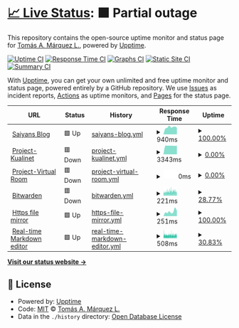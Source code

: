 # [📈 Live Status](https://upptime.saiyans.com.ve): <!--live status--> **🟧 Partial outage**

This repository contains the open-source uptime monitor and status page for [Tomás A. Márquez L.](saiyans.com.ve), powered by [Upptime](https://github.com/upptime/upptime).

[![Uptime CI](https://github.com/tomasmetal23/upptime/workflows/Uptime%20CI/badge.svg)](https://github.com/tomasmetal23/upptime/actions?query=workflow%3A%22Uptime+CI%22)
[![Response Time CI](https://github.com/tomasmetal23/upptime/workflows/Response%20Time%20CI/badge.svg)](https://github.com/tomasmetal23/upptime/actions?query=workflow%3A%22Response+Time+CI%22)
[![Graphs CI](https://github.com/tomasmetal23/upptime/workflows/Graphs%20CI/badge.svg)](https://github.com/tomasmetal23/upptime/actions?query=workflow%3A%22Graphs+CI%22)
[![Static Site CI](https://github.com/tomasmetal23/upptime/workflows/Static%20Site%20CI/badge.svg)](https://github.com/tomasmetal23/upptime/actions?query=workflow%3A%22Static+Site+CI%22)
[![Summary CI](https://github.com/tomasmetal23/upptime/workflows/Summary%20CI/badge.svg)](https://github.com/tomasmetal23/upptime/actions?query=workflow%3A%22Summary+CI%22)

With [Upptime](https://upptime.js.org), you can get your own unlimited and free uptime monitor and status page, powered entirely by a GitHub repository. We use [Issues](https://github.com/tomasmetal23/upptime/issues) as incident reports, [Actions](https://github.com/tomasmetal23/upptime/actions) as uptime monitors, and [Pages](https://upptime.saiyans.com.ve) for the status page.

<!--start: status pages-->
<!-- This summary is generated by Upptime (https://github.com/upptime/upptime) -->
<!-- Do not edit this manually, your changes will be overwritten -->
<!-- prettier-ignore -->
| URL | Status | History | Response Time | Uptime |
| --- | ------ | ------- | ------------- | ------ |
| <img alt="" src="https://icons.duckduckgo.com/ip3/blog.saiyans.com.ve.ico" height="13"> [Saiyans Blog](https://blog.saiyans.com.ve) | 🟩 Up | [saiyans-blog.yml](https://github.com/tomasmetal23/upptime/commits/HEAD/history/saiyans-blog.yml) | <details><summary><img alt="Response time graph" src="./graphs/saiyans-blog/response-time-week.png" height="20"> 940ms</summary><br><a href="https://upptime.saiyans.com.ve/history/saiyans-blog"><img alt="Response time 1840" src="https://img.shields.io/endpoint?url=https%3A%2F%2Fraw.githubusercontent.com%2Ftomasmetal23%2Fupptime%2FHEAD%2Fapi%2Fsaiyans-blog%2Fresponse-time.json"></a><br><a href="https://upptime.saiyans.com.ve/history/saiyans-blog"><img alt="24-hour response time 893" src="https://img.shields.io/endpoint?url=https%3A%2F%2Fraw.githubusercontent.com%2Ftomasmetal23%2Fupptime%2FHEAD%2Fapi%2Fsaiyans-blog%2Fresponse-time-day.json"></a><br><a href="https://upptime.saiyans.com.ve/history/saiyans-blog"><img alt="7-day response time 940" src="https://img.shields.io/endpoint?url=https%3A%2F%2Fraw.githubusercontent.com%2Ftomasmetal23%2Fupptime%2FHEAD%2Fapi%2Fsaiyans-blog%2Fresponse-time-week.json"></a><br><a href="https://upptime.saiyans.com.ve/history/saiyans-blog"><img alt="30-day response time 907" src="https://img.shields.io/endpoint?url=https%3A%2F%2Fraw.githubusercontent.com%2Ftomasmetal23%2Fupptime%2FHEAD%2Fapi%2Fsaiyans-blog%2Fresponse-time-month.json"></a><br><a href="https://upptime.saiyans.com.ve/history/saiyans-blog"><img alt="1-year response time 598" src="https://img.shields.io/endpoint?url=https%3A%2F%2Fraw.githubusercontent.com%2Ftomasmetal23%2Fupptime%2FHEAD%2Fapi%2Fsaiyans-blog%2Fresponse-time-year.json"></a></details> | <details><summary><a href="https://upptime.saiyans.com.ve/history/saiyans-blog">100.00%</a></summary><a href="https://upptime.saiyans.com.ve/history/saiyans-blog"><img alt="All-time uptime 69.31%" src="https://img.shields.io/endpoint?url=https%3A%2F%2Fraw.githubusercontent.com%2Ftomasmetal23%2Fupptime%2FHEAD%2Fapi%2Fsaiyans-blog%2Fuptime.json"></a><br><a href="https://upptime.saiyans.com.ve/history/saiyans-blog"><img alt="24-hour uptime 100.00%" src="https://img.shields.io/endpoint?url=https%3A%2F%2Fraw.githubusercontent.com%2Ftomasmetal23%2Fupptime%2FHEAD%2Fapi%2Fsaiyans-blog%2Fuptime-day.json"></a><br><a href="https://upptime.saiyans.com.ve/history/saiyans-blog"><img alt="7-day uptime 100.00%" src="https://img.shields.io/endpoint?url=https%3A%2F%2Fraw.githubusercontent.com%2Ftomasmetal23%2Fupptime%2FHEAD%2Fapi%2Fsaiyans-blog%2Fuptime-week.json"></a><br><a href="https://upptime.saiyans.com.ve/history/saiyans-blog"><img alt="30-day uptime 100.00%" src="https://img.shields.io/endpoint?url=https%3A%2F%2Fraw.githubusercontent.com%2Ftomasmetal23%2Fupptime%2FHEAD%2Fapi%2Fsaiyans-blog%2Fuptime-month.json"></a><br><a href="https://upptime.saiyans.com.ve/history/saiyans-blog"><img alt="1-year uptime 45.03%" src="https://img.shields.io/endpoint?url=https%3A%2F%2Fraw.githubusercontent.com%2Ftomasmetal23%2Fupptime%2FHEAD%2Fapi%2Fsaiyans-blog%2Fuptime-year.json"></a></details>
| <img alt="" src="https://icons.duckduckgo.com/ip3/api1.kualinet.com.ico" height="13"> [Project-Kualinet](https://api1.kualinet.com) | 🟥 Down | [project-kualinet.yml](https://github.com/tomasmetal23/upptime/commits/HEAD/history/project-kualinet.yml) | <details><summary><img alt="Response time graph" src="./graphs/project-kualinet/response-time-week.png" height="20"> 3343ms</summary><br><a href="https://upptime.saiyans.com.ve/history/project-kualinet"><img alt="Response time 325" src="https://img.shields.io/endpoint?url=https%3A%2F%2Fraw.githubusercontent.com%2Ftomasmetal23%2Fupptime%2FHEAD%2Fapi%2Fproject-kualinet%2Fresponse-time.json"></a><br><a href="https://upptime.saiyans.com.ve/history/project-kualinet"><img alt="24-hour response time 3362" src="https://img.shields.io/endpoint?url=https%3A%2F%2Fraw.githubusercontent.com%2Ftomasmetal23%2Fupptime%2FHEAD%2Fapi%2Fproject-kualinet%2Fresponse-time-day.json"></a><br><a href="https://upptime.saiyans.com.ve/history/project-kualinet"><img alt="7-day response time 3343" src="https://img.shields.io/endpoint?url=https%3A%2F%2Fraw.githubusercontent.com%2Ftomasmetal23%2Fupptime%2FHEAD%2Fapi%2Fproject-kualinet%2Fresponse-time-week.json"></a><br><a href="https://upptime.saiyans.com.ve/history/project-kualinet"><img alt="30-day response time 1432" src="https://img.shields.io/endpoint?url=https%3A%2F%2Fraw.githubusercontent.com%2Ftomasmetal23%2Fupptime%2FHEAD%2Fapi%2Fproject-kualinet%2Fresponse-time-month.json"></a><br><a href="https://upptime.saiyans.com.ve/history/project-kualinet"><img alt="1-year response time 361" src="https://img.shields.io/endpoint?url=https%3A%2F%2Fraw.githubusercontent.com%2Ftomasmetal23%2Fupptime%2FHEAD%2Fapi%2Fproject-kualinet%2Fresponse-time-year.json"></a></details> | <details><summary><a href="https://upptime.saiyans.com.ve/history/project-kualinet">0.00%</a></summary><a href="https://upptime.saiyans.com.ve/history/project-kualinet"><img alt="All-time uptime 95.98%" src="https://img.shields.io/endpoint?url=https%3A%2F%2Fraw.githubusercontent.com%2Ftomasmetal23%2Fupptime%2FHEAD%2Fapi%2Fproject-kualinet%2Fuptime.json"></a><br><a href="https://upptime.saiyans.com.ve/history/project-kualinet"><img alt="24-hour uptime 0.00%" src="https://img.shields.io/endpoint?url=https%3A%2F%2Fraw.githubusercontent.com%2Ftomasmetal23%2Fupptime%2FHEAD%2Fapi%2Fproject-kualinet%2Fuptime-day.json"></a><br><a href="https://upptime.saiyans.com.ve/history/project-kualinet"><img alt="7-day uptime 0.00%" src="https://img.shields.io/endpoint?url=https%3A%2F%2Fraw.githubusercontent.com%2Ftomasmetal23%2Fupptime%2FHEAD%2Fapi%2Fproject-kualinet%2Fuptime-week.json"></a><br><a href="https://upptime.saiyans.com.ve/history/project-kualinet"><img alt="30-day uptime 67.82%" src="https://img.shields.io/endpoint?url=https%3A%2F%2Fraw.githubusercontent.com%2Ftomasmetal23%2Fupptime%2FHEAD%2Fapi%2Fproject-kualinet%2Fuptime-month.json"></a><br><a href="https://upptime.saiyans.com.ve/history/project-kualinet"><img alt="1-year uptime 96.36%" src="https://img.shields.io/endpoint?url=https%3A%2F%2Fraw.githubusercontent.com%2Ftomasmetal23%2Fupptime%2FHEAD%2Fapi%2Fproject-kualinet%2Fuptime-year.json"></a></details>
| <img alt="" src="https://icons.duckduckgo.com/ip3/virtualroom.abc-ehr.com.ico" height="13"> [Project-Virtual Room](https://virtualroom.abc-ehr.com) | 🟥 Down | [project-virtual-room.yml](https://github.com/tomasmetal23/upptime/commits/HEAD/history/project-virtual-room.yml) | <details><summary><img alt="Response time graph" src="./graphs/project-virtual-room/response-time-week.png" height="20"> 0ms</summary><br><a href="https://upptime.saiyans.com.ve/history/project-virtual-room"><img alt="Response time 409" src="https://img.shields.io/endpoint?url=https%3A%2F%2Fraw.githubusercontent.com%2Ftomasmetal23%2Fupptime%2FHEAD%2Fapi%2Fproject-virtual-room%2Fresponse-time.json"></a><br><a href="https://upptime.saiyans.com.ve/history/project-virtual-room"><img alt="24-hour response time 0" src="https://img.shields.io/endpoint?url=https%3A%2F%2Fraw.githubusercontent.com%2Ftomasmetal23%2Fupptime%2FHEAD%2Fapi%2Fproject-virtual-room%2Fresponse-time-day.json"></a><br><a href="https://upptime.saiyans.com.ve/history/project-virtual-room"><img alt="7-day response time 0" src="https://img.shields.io/endpoint?url=https%3A%2F%2Fraw.githubusercontent.com%2Ftomasmetal23%2Fupptime%2FHEAD%2Fapi%2Fproject-virtual-room%2Fresponse-time-week.json"></a><br><a href="https://upptime.saiyans.com.ve/history/project-virtual-room"><img alt="30-day response time 0" src="https://img.shields.io/endpoint?url=https%3A%2F%2Fraw.githubusercontent.com%2Ftomasmetal23%2Fupptime%2FHEAD%2Fapi%2Fproject-virtual-room%2Fresponse-time-month.json"></a><br><a href="https://upptime.saiyans.com.ve/history/project-virtual-room"><img alt="1-year response time 413" src="https://img.shields.io/endpoint?url=https%3A%2F%2Fraw.githubusercontent.com%2Ftomasmetal23%2Fupptime%2FHEAD%2Fapi%2Fproject-virtual-room%2Fresponse-time-year.json"></a></details> | <details><summary><a href="https://upptime.saiyans.com.ve/history/project-virtual-room">0.00%</a></summary><a href="https://upptime.saiyans.com.ve/history/project-virtual-room"><img alt="All-time uptime 84.72%" src="https://img.shields.io/endpoint?url=https%3A%2F%2Fraw.githubusercontent.com%2Ftomasmetal23%2Fupptime%2FHEAD%2Fapi%2Fproject-virtual-room%2Fuptime.json"></a><br><a href="https://upptime.saiyans.com.ve/history/project-virtual-room"><img alt="24-hour uptime 0.00%" src="https://img.shields.io/endpoint?url=https%3A%2F%2Fraw.githubusercontent.com%2Ftomasmetal23%2Fupptime%2FHEAD%2Fapi%2Fproject-virtual-room%2Fuptime-day.json"></a><br><a href="https://upptime.saiyans.com.ve/history/project-virtual-room"><img alt="7-day uptime 0.00%" src="https://img.shields.io/endpoint?url=https%3A%2F%2Fraw.githubusercontent.com%2Ftomasmetal23%2Fupptime%2FHEAD%2Fapi%2Fproject-virtual-room%2Fuptime-week.json"></a><br><a href="https://upptime.saiyans.com.ve/history/project-virtual-room"><img alt="30-day uptime 7.96%" src="https://img.shields.io/endpoint?url=https%3A%2F%2Fraw.githubusercontent.com%2Ftomasmetal23%2Fupptime%2FHEAD%2Fapi%2Fproject-virtual-room%2Fuptime-month.json"></a><br><a href="https://upptime.saiyans.com.ve/history/project-virtual-room"><img alt="1-year uptime 55.18%" src="https://img.shields.io/endpoint?url=https%3A%2F%2Fraw.githubusercontent.com%2Ftomasmetal23%2Fupptime%2FHEAD%2Fapi%2Fproject-virtual-room%2Fuptime-year.json"></a></details>
| <img alt="" src="https://icons.duckduckgo.com/ip3/bitwarden.saiyans.com.ve.ico" height="13"> [Bitwarden](https://bitwarden.saiyans.com.ve) | 🟥 Down | [bitwarden.yml](https://github.com/tomasmetal23/upptime/commits/HEAD/history/bitwarden.yml) | <details><summary><img alt="Response time graph" src="./graphs/bitwarden/response-time-week.png" height="20"> 221ms</summary><br><a href="https://upptime.saiyans.com.ve/history/bitwarden"><img alt="Response time 682" src="https://img.shields.io/endpoint?url=https%3A%2F%2Fraw.githubusercontent.com%2Ftomasmetal23%2Fupptime%2FHEAD%2Fapi%2Fbitwarden%2Fresponse-time.json"></a><br><a href="https://upptime.saiyans.com.ve/history/bitwarden"><img alt="24-hour response time 238" src="https://img.shields.io/endpoint?url=https%3A%2F%2Fraw.githubusercontent.com%2Ftomasmetal23%2Fupptime%2FHEAD%2Fapi%2Fbitwarden%2Fresponse-time-day.json"></a><br><a href="https://upptime.saiyans.com.ve/history/bitwarden"><img alt="7-day response time 221" src="https://img.shields.io/endpoint?url=https%3A%2F%2Fraw.githubusercontent.com%2Ftomasmetal23%2Fupptime%2FHEAD%2Fapi%2Fbitwarden%2Fresponse-time-week.json"></a><br><a href="https://upptime.saiyans.com.ve/history/bitwarden"><img alt="30-day response time 218" src="https://img.shields.io/endpoint?url=https%3A%2F%2Fraw.githubusercontent.com%2Ftomasmetal23%2Fupptime%2FHEAD%2Fapi%2Fbitwarden%2Fresponse-time-month.json"></a><br><a href="https://upptime.saiyans.com.ve/history/bitwarden"><img alt="1-year response time 205" src="https://img.shields.io/endpoint?url=https%3A%2F%2Fraw.githubusercontent.com%2Ftomasmetal23%2Fupptime%2FHEAD%2Fapi%2Fbitwarden%2Fresponse-time-year.json"></a></details> | <details><summary><a href="https://upptime.saiyans.com.ve/history/bitwarden">28.77%</a></summary><a href="https://upptime.saiyans.com.ve/history/bitwarden"><img alt="All-time uptime 99.31%" src="https://img.shields.io/endpoint?url=https%3A%2F%2Fraw.githubusercontent.com%2Ftomasmetal23%2Fupptime%2FHEAD%2Fapi%2Fbitwarden%2Fuptime.json"></a><br><a href="https://upptime.saiyans.com.ve/history/bitwarden"><img alt="24-hour uptime 71.81%" src="https://img.shields.io/endpoint?url=https%3A%2F%2Fraw.githubusercontent.com%2Ftomasmetal23%2Fupptime%2FHEAD%2Fapi%2Fbitwarden%2Fuptime-day.json"></a><br><a href="https://upptime.saiyans.com.ve/history/bitwarden"><img alt="7-day uptime 28.77%" src="https://img.shields.io/endpoint?url=https%3A%2F%2Fraw.githubusercontent.com%2Ftomasmetal23%2Fupptime%2FHEAD%2Fapi%2Fbitwarden%2Fuptime-week.json"></a><br><a href="https://upptime.saiyans.com.ve/history/bitwarden"><img alt="30-day uptime 75.43%" src="https://img.shields.io/endpoint?url=https%3A%2F%2Fraw.githubusercontent.com%2Ftomasmetal23%2Fupptime%2FHEAD%2Fapi%2Fbitwarden%2Fuptime-month.json"></a><br><a href="https://upptime.saiyans.com.ve/history/bitwarden"><img alt="1-year uptime 97.95%" src="https://img.shields.io/endpoint?url=https%3A%2F%2Fraw.githubusercontent.com%2Ftomasmetal23%2Fupptime%2FHEAD%2Fapi%2Fbitwarden%2Fuptime-year.json"></a></details>
| <img alt="" src="https://icons.duckduckgo.com/ip3/mirror.saiyans.com.ve.ico" height="13"> [Https file mirror](https://mirror.saiyans.com.ve) | 🟩 Up | [https-file-mirror.yml](https://github.com/tomasmetal23/upptime/commits/HEAD/history/https-file-mirror.yml) | <details><summary><img alt="Response time graph" src="./graphs/https-file-mirror/response-time-week.png" height="20"> 251ms</summary><br><a href="https://upptime.saiyans.com.ve/history/https-file-mirror"><img alt="Response time 715" src="https://img.shields.io/endpoint?url=https%3A%2F%2Fraw.githubusercontent.com%2Ftomasmetal23%2Fupptime%2FHEAD%2Fapi%2Fhttps-file-mirror%2Fresponse-time.json"></a><br><a href="https://upptime.saiyans.com.ve/history/https-file-mirror"><img alt="24-hour response time 296" src="https://img.shields.io/endpoint?url=https%3A%2F%2Fraw.githubusercontent.com%2Ftomasmetal23%2Fupptime%2FHEAD%2Fapi%2Fhttps-file-mirror%2Fresponse-time-day.json"></a><br><a href="https://upptime.saiyans.com.ve/history/https-file-mirror"><img alt="7-day response time 251" src="https://img.shields.io/endpoint?url=https%3A%2F%2Fraw.githubusercontent.com%2Ftomasmetal23%2Fupptime%2FHEAD%2Fapi%2Fhttps-file-mirror%2Fresponse-time-week.json"></a><br><a href="https://upptime.saiyans.com.ve/history/https-file-mirror"><img alt="30-day response time 257" src="https://img.shields.io/endpoint?url=https%3A%2F%2Fraw.githubusercontent.com%2Ftomasmetal23%2Fupptime%2FHEAD%2Fapi%2Fhttps-file-mirror%2Fresponse-time-month.json"></a><br><a href="https://upptime.saiyans.com.ve/history/https-file-mirror"><img alt="1-year response time 215" src="https://img.shields.io/endpoint?url=https%3A%2F%2Fraw.githubusercontent.com%2Ftomasmetal23%2Fupptime%2FHEAD%2Fapi%2Fhttps-file-mirror%2Fresponse-time-year.json"></a></details> | <details><summary><a href="https://upptime.saiyans.com.ve/history/https-file-mirror">100.00%</a></summary><a href="https://upptime.saiyans.com.ve/history/https-file-mirror"><img alt="All-time uptime 81.87%" src="https://img.shields.io/endpoint?url=https%3A%2F%2Fraw.githubusercontent.com%2Ftomasmetal23%2Fupptime%2FHEAD%2Fapi%2Fhttps-file-mirror%2Fuptime.json"></a><br><a href="https://upptime.saiyans.com.ve/history/https-file-mirror"><img alt="24-hour uptime 100.00%" src="https://img.shields.io/endpoint?url=https%3A%2F%2Fraw.githubusercontent.com%2Ftomasmetal23%2Fupptime%2FHEAD%2Fapi%2Fhttps-file-mirror%2Fuptime-day.json"></a><br><a href="https://upptime.saiyans.com.ve/history/https-file-mirror"><img alt="7-day uptime 100.00%" src="https://img.shields.io/endpoint?url=https%3A%2F%2Fraw.githubusercontent.com%2Ftomasmetal23%2Fupptime%2FHEAD%2Fapi%2Fhttps-file-mirror%2Fuptime-week.json"></a><br><a href="https://upptime.saiyans.com.ve/history/https-file-mirror"><img alt="30-day uptime 100.00%" src="https://img.shields.io/endpoint?url=https%3A%2F%2Fraw.githubusercontent.com%2Ftomasmetal23%2Fupptime%2FHEAD%2Fapi%2Fhttps-file-mirror%2Fuptime-month.json"></a><br><a href="https://upptime.saiyans.com.ve/history/https-file-mirror"><img alt="1-year uptime 55.78%" src="https://img.shields.io/endpoint?url=https%3A%2F%2Fraw.githubusercontent.com%2Ftomasmetal23%2Fupptime%2FHEAD%2Fapi%2Fhttps-file-mirror%2Fuptime-year.json"></a></details>
| <img alt="" src="https://icons.duckduckgo.com/ip3/notas.saiyans.com.ve.ico" height="13"> [Real-time Markdown editor](https://notas.saiyans.com.ve) | 🟩 Up | [real-time-markdown-editor.yml](https://github.com/tomasmetal23/upptime/commits/HEAD/history/real-time-markdown-editor.yml) | <details><summary><img alt="Response time graph" src="./graphs/real-time-markdown-editor/response-time-week.png" height="20"> 508ms</summary><br><a href="https://upptime.saiyans.com.ve/history/real-time-markdown-editor"><img alt="Response time 1074" src="https://img.shields.io/endpoint?url=https%3A%2F%2Fraw.githubusercontent.com%2Ftomasmetal23%2Fupptime%2FHEAD%2Fapi%2Freal-time-markdown-editor%2Fresponse-time.json"></a><br><a href="https://upptime.saiyans.com.ve/history/real-time-markdown-editor"><img alt="24-hour response time 507" src="https://img.shields.io/endpoint?url=https%3A%2F%2Fraw.githubusercontent.com%2Ftomasmetal23%2Fupptime%2FHEAD%2Fapi%2Freal-time-markdown-editor%2Fresponse-time-day.json"></a><br><a href="https://upptime.saiyans.com.ve/history/real-time-markdown-editor"><img alt="7-day response time 508" src="https://img.shields.io/endpoint?url=https%3A%2F%2Fraw.githubusercontent.com%2Ftomasmetal23%2Fupptime%2FHEAD%2Fapi%2Freal-time-markdown-editor%2Fresponse-time-week.json"></a><br><a href="https://upptime.saiyans.com.ve/history/real-time-markdown-editor"><img alt="30-day response time 494" src="https://img.shields.io/endpoint?url=https%3A%2F%2Fraw.githubusercontent.com%2Ftomasmetal23%2Fupptime%2FHEAD%2Fapi%2Freal-time-markdown-editor%2Fresponse-time-month.json"></a><br><a href="https://upptime.saiyans.com.ve/history/real-time-markdown-editor"><img alt="1-year response time 402" src="https://img.shields.io/endpoint?url=https%3A%2F%2Fraw.githubusercontent.com%2Ftomasmetal23%2Fupptime%2FHEAD%2Fapi%2Freal-time-markdown-editor%2Fresponse-time-year.json"></a></details> | <details><summary><a href="https://upptime.saiyans.com.ve/history/real-time-markdown-editor">30.83%</a></summary><a href="https://upptime.saiyans.com.ve/history/real-time-markdown-editor"><img alt="All-time uptime 99.29%" src="https://img.shields.io/endpoint?url=https%3A%2F%2Fraw.githubusercontent.com%2Ftomasmetal23%2Fupptime%2FHEAD%2Fapi%2Freal-time-markdown-editor%2Fuptime.json"></a><br><a href="https://upptime.saiyans.com.ve/history/real-time-markdown-editor"><img alt="24-hour uptime 60.44%" src="https://img.shields.io/endpoint?url=https%3A%2F%2Fraw.githubusercontent.com%2Ftomasmetal23%2Fupptime%2FHEAD%2Fapi%2Freal-time-markdown-editor%2Fuptime-day.json"></a><br><a href="https://upptime.saiyans.com.ve/history/real-time-markdown-editor"><img alt="7-day uptime 30.83%" src="https://img.shields.io/endpoint?url=https%3A%2F%2Fraw.githubusercontent.com%2Ftomasmetal23%2Fupptime%2FHEAD%2Fapi%2Freal-time-markdown-editor%2Fuptime-week.json"></a><br><a href="https://upptime.saiyans.com.ve/history/real-time-markdown-editor"><img alt="30-day uptime 74.83%" src="https://img.shields.io/endpoint?url=https%3A%2F%2Fraw.githubusercontent.com%2Ftomasmetal23%2Fupptime%2FHEAD%2Fapi%2Freal-time-markdown-editor%2Fuptime-month.json"></a><br><a href="https://upptime.saiyans.com.ve/history/real-time-markdown-editor"><img alt="1-year uptime 97.90%" src="https://img.shields.io/endpoint?url=https%3A%2F%2Fraw.githubusercontent.com%2Ftomasmetal23%2Fupptime%2FHEAD%2Fapi%2Freal-time-markdown-editor%2Fuptime-year.json"></a></details>

<!--end: status pages-->

[**Visit our status website →**](https://upptime.saiyans.com.ve)

## 📄 License

- Powered by: [Upptime](https://github.com/upptime/upptime)
- Code: [MIT](./LICENSE) © [Tomás A. Márquez L.](saiyans.com.ve)
- Data in the `./history` directory: [Open Database License](https://opendatacommons.org/licenses/odbl/1-0/)

